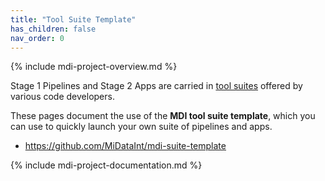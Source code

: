 ```yaml
---
title: "Tool Suite Template"
has_children: false
nav_order: 0
---
```

<!--- edit the title above with the short name of your repository, 
      e.g, "My Tools", which will appear on the menu tab item -->

<!-- please do not alter the next line -->
{% include mdi-project-overview.md %} 

<!-- replace this section with markdown content describing your tool suite -->
<!-- https://www.markdownguide.org/basic-syntax/ -->

Stage 1 Pipelines and Stage 2 Apps are carried in 
[tool suites](https://midataint.github.io/docs/project-structure/#tool-suites)
offered by various code developers. 

These pages document the use of the **MDI tool suite template**, 
which you can use to quickly launch your own suite of pipelines and apps. 

- <https://github.com/MiDataInt/mdi-suite-template>

<!-- please do not alter the next line -->
{% include mdi-project-documentation.md %}
